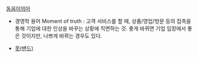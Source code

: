[동음이의어](%EB%8F%99%EC%9D%8C%EC%9D%B4%EC%9D%98%EC%96%B4.md)

  * 경영학 용어 Moment of truth : 고객 서비스를 할 때, 상품/영업/방문 등의 접촉을 통해 기업에 대한 인상을 바꾸는 상황에 직면하는 것. 좋게 바뀌면 기업 입장에서 좋은 것이지만, 나쁘게 바뀌는 경우도 있다.  

  * [못(밴드)](%EB%AA%BB%28%EB%B0%B4%EB%93%9C%29.md)

